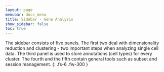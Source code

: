 ```yaml
---
layout: page
menubar: docs_menu
title: Sidebar - Gene Analysis
show_sidebar: false
toc: true
---
```

The sidebar consists of five panels. The first two deal with dimensionality reduction and clustering - two important steps when analyzing single cell data. The third panel is used to store annotations (cell types) for every cluster. The fourth and the fifth contain general tools such as subset and session management. {: .fs-6 .fw-300 }